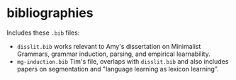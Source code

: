 # bibliographies

Includes these `.bib` files:
- `disslit.bib` works relevant to Amy's dissertation on Minimalist Grammars, grammar induction, parsing, and empirical learnability.
- `mg-induction.bib` Tim's file, overlaps with `disslit.bib` and also includes papers on segmentation and "language learning as lexicon learning".


